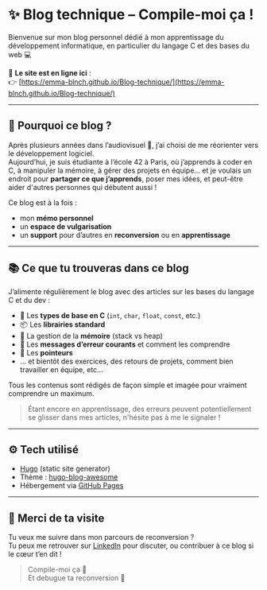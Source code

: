 # ✨ Blog technique – Compile-moi ça !

Bienvenue sur mon blog personnel dédié à mon apprentissage du développement informatique, en particulier du langage C et des bases du web 💻

🔗 **Le site est en ligne ici** :  
👉 [https://emma-blnch.github.io/Blog-technique/](https://emma-blnch.github.io/Blog-technique/)

---

## 🎯 Pourquoi ce blog ?

Après plusieurs années dans l’audiovisuel 🎥, j’ai choisi de me réorienter vers le développement logiciel.  
Aujourd’hui, je suis étudiante à l’école 42 à Paris, où j’apprends à coder en C, à manipuler la mémoire, à gérer des projets en équipe… et je voulais un endroit pour **partager ce que j’apprends**, poser mes idées, et peut-être aider d'autres personnes qui débutent aussi !

Ce blog est à la fois :
- mon **mémo personnel**
- un **espace de vulgarisation**
- un **support** pour d’autres en **reconversion** ou en **apprentissage**

---

## 📚 Ce que tu trouveras dans ce blog

J’alimente régulièrement le blog avec des articles sur les bases du langage C et du dev :

- 🔢 Les **types de base en C** (`int`, `char`, `float`, `const`, etc.)
- 📦 Les **librairies standard**
- 🧠 La gestion de la **mémoire** (stack vs heap)
- 🚨 Les **messages d’erreur courants** et comment les comprendre
- 🔗 Les **pointeurs**
- … et bientôt des exercices, des retours de projets, comment bien travailler en équipe, etc...

Tous les contenus sont rédigés de façon simple et imagée pour vraiment comprendre un maximum.
> Étant encore en apprentissage, des erreurs peuvent potentiellement se glisser dans mes articles, n'hésite pas à me le signaler !

---

## ⚙️ Tech utilisé

- [Hugo](https://gohugo.io/) (static site generator)
- Thème : [hugo-blog-awesome](https://github.com/sidharthachatterjee/hugo-blog-awesome)
- Hébergement via [GitHub Pages](https://pages.github.com/)

---

## 🙌 Merci de ta visite

Tu veux me suivre dans mon parcours de reconversion ?  
Tu peux me retrouver sur [LinkedIn](https://www.linkedin.com/in/emmablnch/) pour discuter, ou contribuer à ce blog si le cœur t’en dit !

> Compile-moi ça 🔧  
> Et debugue ta reconversion 🚀

